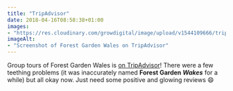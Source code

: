 ```yaml
---
title: "TripAdvisor"
date: 2018-04-16T08:58:38+01:00
images: 
- "https://res.cloudinary.com/growdigital/image/upload/v1544109666/trip-advisor-40778489604.png"
imageAlt: 
- "Screenshot of Forest Garden Wales on TripAdvisor"
---
```


Group tours of Forest Garden Wales is [on TripAdvisor](https://www.tripadvisor.co.uk/Attraction_Review-g580438-d13991813-Reviews-Forest_Garden_Wales-Newcastle_Emlyn_Carmarthenshire_Wales.html)! There were a few teething problems (it was inaccurately named **Forest Garden _Wakes_** for a while) but all okay now. Just need some positive and glowing reviews 😄
